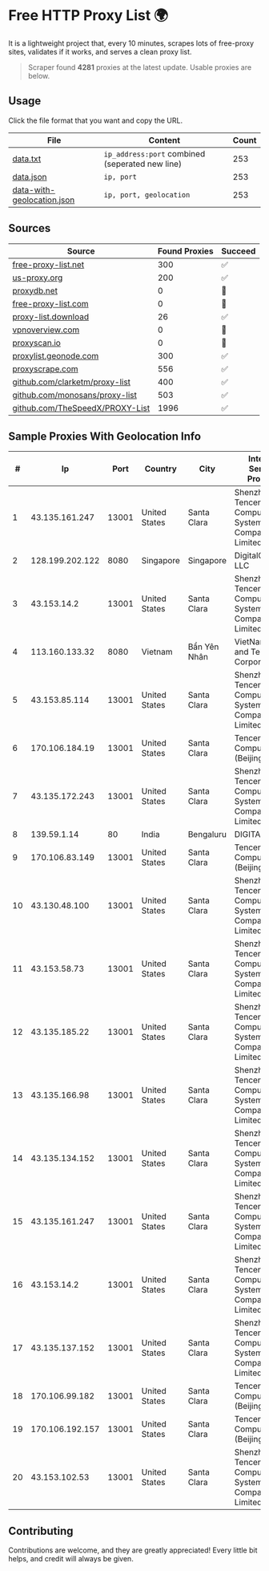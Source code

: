 
# Free HTTP Proxy List 🌍

It is a lightweight project that, every 10 minutes, scrapes lots of free-proxy sites, validates if it works, and serves a clean proxy list.


> Scraper found **4281** proxies at the latest update. Usable proxies are below.

## Usage

Click the file format that you want and copy the URL.


|File|Content|Count|
|----|-------|-----|
|[data.txt](https://raw.githubusercontent.com/themiralay/Proxy-List-World/master/data.txt)|`ip_address:port` combined (seperated new line)|253|
|[data.json](https://raw.githubusercontent.com/themiralay/Proxy-List-World/master/data.json)|`ip, port`|253|
|[data-with-geolocation.json](https://raw.githubusercontent.com/themiralay/Proxy-List-World/master/data-with-geolocation.json)|`ip, port, geolocation`|253|

## Sources

|Source|Found Proxies|Succeed|
|------|-------------|-------|
|[free-proxy-list.net](https://free-proxy-list.net)|300|✅|
|[us-proxy.org](https://www.us-proxy.org)|200|✅|
|[proxydb.net](http://proxydb.net)|0|🚫|
|[free-proxy-list.com](https://free-proxy-list.com/?page=&port=&type%5B%5D=http&type%5B%5D=https&up_time=0&search=Search)|0|🚫|
|[proxy-list.download](https://www.proxy-list.download/HTTP)|26|✅|
|[vpnoverview.com](https://vpnoverview.com/privacy/anonymous-browsing/free-proxy-servers)|0|🚫|
|[proxyscan.io](https://www.proxyscan.io)|0|🚫|
|[proxylist.geonode.com](https://proxylist.geonode.com/api/proxy-list?limit=300&page=1&sort_by=lastChecked&sort_type=desc&protocols=http,https)|300|✅|
|[proxyscrape.com](https://api.proxyscrape.com/v2/?request=displayproxies&protocol=http&timeout=10000&country=all&ssl=all&anonymity=all)|556|✅|
|[github.com/clarketm/proxy-list](https://raw.githubusercontent.com/clarketm/proxy-list/master/proxy-list-raw.txt)|400|✅|
|[github.com/monosans/proxy-list](https://raw.githubusercontent.com/monosans/proxy-list/main/proxies/http.txt)|503|✅|
|[github.com/TheSpeedX/PROXY-List](https://raw.githubusercontent.com/TheSpeedX/PROXY-List/master/http.txt)|1996|✅|


## Sample Proxies With Geolocation Info

|#|Ip|Port|Country|City|Internet Service Provider|
|-|--|----|-------|----|-------------------------|
|1|43.135.161.247|13001|United States|Santa Clara|Shenzhen Tencent Computer Systems Company Limited|
|2|128.199.202.122|8080|Singapore|Singapore|DigitalOcean, LLC|
|3|43.153.14.2|13001|United States|Santa Clara|Shenzhen Tencent Computer Systems Company Limited|
|4|113.160.133.32|8080|Vietnam|Bẩn Yên Nhân|VietNam Post and Telecom Corporation|
|5|43.153.85.114|13001|United States|Santa Clara|Shenzhen Tencent Computer Systems Company Limited|
|6|170.106.184.19|13001|United States|Santa Clara|Tencent Cloud Computing (Beijing) Co|
|7|43.135.172.243|13001|United States|Santa Clara|Shenzhen Tencent Computer Systems Company Limited|
|8|139.59.1.14|80|India|Bengaluru|DIGITALOCEAN|
|9|170.106.83.149|13001|United States|Santa Clara|Tencent Cloud Computing (Beijing) Co|
|10|43.130.48.100|13001|United States|Santa Clara|Shenzhen Tencent Computer Systems Company Limited|
|11|43.153.58.73|13001|United States|Santa Clara|Shenzhen Tencent Computer Systems Company Limited|
|12|43.135.185.22|13001|United States|Santa Clara|Shenzhen Tencent Computer Systems Company Limited|
|13|43.135.166.98|13001|United States|Santa Clara|Shenzhen Tencent Computer Systems Company Limited|
|14|43.135.134.152|13001|United States|Santa Clara|Shenzhen Tencent Computer Systems Company Limited|
|15|43.135.161.247|13001|United States|Santa Clara|Shenzhen Tencent Computer Systems Company Limited|
|16|43.153.14.2|13001|United States|Santa Clara|Shenzhen Tencent Computer Systems Company Limited|
|17|43.135.137.152|13001|United States|Santa Clara|Shenzhen Tencent Computer Systems Company Limited|
|18|170.106.99.182|13001|United States|Santa Clara|Tencent Cloud Computing (Beijing) Co|
|19|170.106.192.157|13001|United States|Santa Clara|Tencent Cloud Computing (Beijing) Co|
|20|43.153.102.53|13001|United States|Santa Clara|Shenzhen Tencent Computer Systems Company Limited|



## Contributing

Contributions are welcome, and they are greatly appreciated! Every
little bit helps, and credit will always be given.

